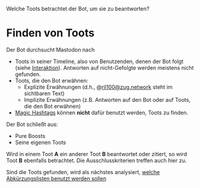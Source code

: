 <p id="meta">
<title>DS-100: Finden von Toots</title>
<desc>Welche Toots betrachtet der Bot, um sie zu beantworten?</desc>
</p>

Finden von Toots
================

Der Bot durchsucht Mastodon nach

- Toots in seiner Timeline, also von Benutzenden, denen der Bot folgt
  (siehe [Interaktion](/interaktion.html)). Antworten auf nicht-Gefolgte
  werden meistens nicht gefunden.
- Toots, die den Bot erwähnen:
  - Explizite Erwähnungen (d.h., @ril100@zug.network steht im
    sichtbaren Text)
  - Implizite Erwähnungen (z.B. Antworten auf den Bot oder auf Toots,
    die den Bot erwähnen)
- [Magic Hashtags](/finde-listen.html) können **nicht** dafür benutzt
  werden, Toots zu finden.

Der Bot schließt aus:

- Pure Boosts
- Seine eigenen Toots

Wird in einem Toot **A** ein anderer Toot **B** beantwortet oder
zitiert, so wird Toot **B** ebenfalls betrachtet. Die
Ausschlusskriterien treffen auch hier zu.

Sind die Toots gefunden, wird als nächstes analysiert, [welche
Abkürzungslisten benutzt werden sollen](/finde-listen.html)
